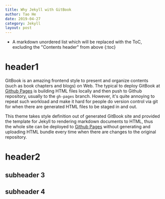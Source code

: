 ```yaml
---
title: Why Jekyll with GitBook
author: Tao He
date: 2019-04-27
category: Jekyll
layout: post
---
```

* A markdown unordered list which will be replaced with the ToC, excluding the "Contents header" from above
{:toc}
# header1
GitBook is an amazing frontend style to present and organize contents (such as book chapters
and blogs) on Web. The typical to deploy GitBook at [Github Pages][1]
is building HTML files locally and then push to Github repository, usually to the `gh-pages`
branch. However, it's quite annoying to repeat such workload and make it hard for people do
version control via git for when there are generated HTML files to be staged in and out.

This theme takes style definition out of generated GitBook site and provided the template
for Jekyll to rendering markdown documents to HTML, thus the whole site can be deployed
to [Github Pages][1] without generating and uploading HTML bundle every time when there are
changes to the original repository.

[1]: https://pages.github.com

# header2

## subheader 3
## subheader 4
